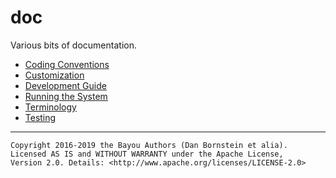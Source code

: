 doc
===

Various bits of documentation.

* [Coding Conventions](coding-conventions.md)
* [Customization](customization.md)
* [Development Guide](development.md)
* [Running the System](running.md)
* [Terminology](terminology.md)
* [Testing](testing.md)

- - - - - - - - - -

```
Copyright 2016-2019 the Bayou Authors (Dan Bornstein et alia).
Licensed AS IS and WITHOUT WARRANTY under the Apache License,
Version 2.0. Details: <http://www.apache.org/licenses/LICENSE-2.0>
```
